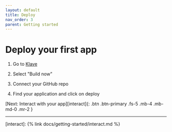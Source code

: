 ```yaml
---
layout: default
title: Deploy
nav_order: 3
parent: Getting started
---
```


# Deploy your first app

1. Go to [Klave](https://klave.network/)

2. Select "Build now"

3. Connect your GitHub repo

4. Find your application and click on deploy


[Next: Interact with your app][interact]{: .btn .btn-primary .fs-5 .mb-4 .mb-md-0 .mr-2 }

---
[interact]: {% link docs/getting-started/interact.md %}